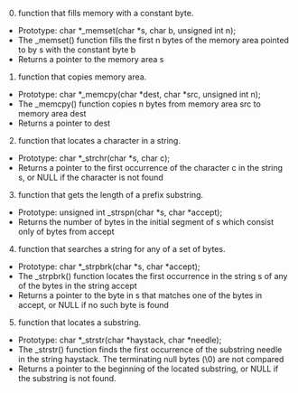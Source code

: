 0. function that fills memory with a constant byte.
* Prototype: char *_memset(char *s, char b, unsigned int n);
* The _memset() function fills the first n bytes of the memory area pointed to by s with the constant byte b
* Returns a pointer to the memory area s
1. function that copies memory area.
* Prototype: char *_memcpy(char *dest, char *src, unsigned int n);
* The _memcpy() function copies n bytes from memory area src to memory area dest
* Returns a pointer to dest
2. function that locates a character in a string.
* Prototype: char *_strchr(char *s, char c);
* Returns a pointer to the first occurrence of the character c in the string s, or NULL if the character is not found
3.  function that gets the length of a prefix substring.
* Prototype: unsigned int _strspn(char *s, char *accept);
* Returns the number of bytes in the initial segment of s which consist only of bytes from accept
4.  function that searches a string for any of a set of bytes.
* Prototype: char *_strpbrk(char *s, char *accept);
* The _strpbrk() function locates the first occurrence in the string s of any of the bytes in the string accept
* Returns a pointer to the byte in s that matches one of the bytes in accept, or NULL if no such byte is found
5. function that locates a substring.
* Prototype: char *_strstr(char *haystack, char *needle);
* The _strstr() function finds the first occurrence of the substring needle in the string haystack. The terminating null bytes (\0) are not compared
* Returns a pointer to the beginning of the located substring, or NULL if the substring is not found.
